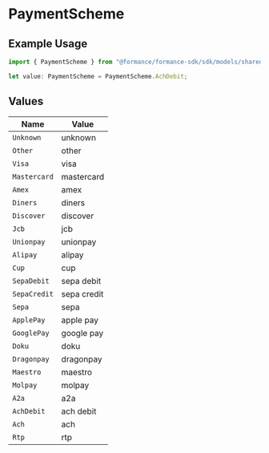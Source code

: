 # PaymentScheme

## Example Usage

```typescript
import { PaymentScheme } from "@formance/formance-sdk/sdk/models/shared";

let value: PaymentScheme = PaymentScheme.AchDebit;
```

## Values

| Name         | Value        |
| ------------ | ------------ |
| `Unknown`    | unknown      |
| `Other`      | other        |
| `Visa`       | visa         |
| `Mastercard` | mastercard   |
| `Amex`       | amex         |
| `Diners`     | diners       |
| `Discover`   | discover     |
| `Jcb`        | jcb          |
| `Unionpay`   | unionpay     |
| `Alipay`     | alipay       |
| `Cup`        | cup          |
| `SepaDebit`  | sepa debit   |
| `SepaCredit` | sepa credit  |
| `Sepa`       | sepa         |
| `ApplePay`   | apple pay    |
| `GooglePay`  | google pay   |
| `Doku`       | doku         |
| `Dragonpay`  | dragonpay    |
| `Maestro`    | maestro      |
| `Molpay`     | molpay       |
| `A2a`        | a2a          |
| `AchDebit`   | ach debit    |
| `Ach`        | ach          |
| `Rtp`        | rtp          |